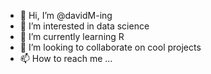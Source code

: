 - 👋 Hi, I’m @davidM-ing
- 👀 I’m interested in data science
- 🌱 I’m currently learning R
- 💞️ I’m looking to collaborate on cool projects
- 📫 How to reach me ...

<!---
davidM-ing/davidM-ing is a ✨ special ✨ repository because its `README.md` (this file) appears on your GitHub profile.
You can click the Preview link to take a look at your changes.
--->
